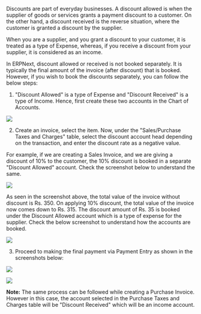 Discounts are part of everyday businesses. A discount allowed is when the supplier of goods or services grants a payment discount to a customer. On the other hand, a discount received is the reverse situation, where the customer is granted a discount by the supplier.

When you are a supplier, and you grant a discount to your customer, it is treated as a type of Expense, whereas, if you receive a discount from your supplier, it is considered as an income.

In ERPNext, discount allowed or received is not booked separately. It is typically the final amount of the invoice (after discount) that is booked. However, if you wish to book the discounts separately, you can follow the below steps:

1) "Discount Allowed" is a type of Expense and "Discount Received" is a type of Income. Hence, first create these two accounts in the Chart of Accounts.

![](https://docs.erpnext.com/files/tE7sKIX.png)

2) Create an invoice, select the item. Now, under the "Sales/Purchase Taxes and Charges" table, select the discount account head depending on the transaction, and enter the discount rate as a negative value.

For example, if we are creating a Sales Invoice, and we are giving a discount of 10% to the customer, the 10% discount is booked in a separate "Discount Allowed" account. Check the screenshot below to understand the same.

![](https://docs.erpnext.com/files/8QtX0DE.jpe)

As seen in the screenshot above, the total value of the invoice without discount is Rs. 350. On applying 10% discount, the total value of the invoice now comes down to Rs. 315. The discount amount of Rs. 35 is booked under the Discount Allowed account which is a type of expense for the supplier. Check the below screenshot to understand how the accounts are booked.

![](https://docs.erpnext.com/files/IMAGE%202020-11-18%2011:45:41.jpg)

3) Proceed to making the final payment via Payment Entry as shown in the screenshots below:

![](https://docs.erpnext.com/files/18fssIO.png)

![](https://docs.erpnext.com/files/rDzKNPb.png)

**Note:** The same process can be followed while creating a Purchase Invoice. However in this case, the account selected in the Purchase Taxes and Charges table will be "Discount Received" which will be an income account.